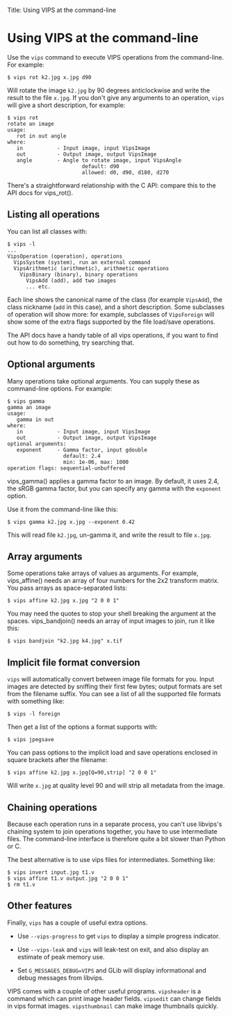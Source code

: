 Title: Using VIPS at the command-line

# Using VIPS at the command-line

Use the `vips` command to execute VIPS operations from the command-line. For
example:

```
$ vips rot k2.jpg x.jpg d90
```

Will rotate the image `k2.jpg` by 90 degrees anticlockwise and write the
result to the file `x.jpg`.  If you don't give any arguments to an operation,
`vips` will give a short description, for example:

```
$ vips rot 
rotate an image
usage:
   rot in out angle
where:
   in           - Input image, input VipsImage
   out          - Output image, output VipsImage
   angle        - Angle to rotate image, input VipsAngle
                        default: d90
                        allowed: d0, d90, d180, d270
```

There's a straightforward relationship with the C API: compare this to the
API docs for vips_rot().

## Listing all operations

You can list all classes with:

```
$ vips -l
... 
VipsOperation (operation), operations
  VipsSystem (system), run an external command
  VipsArithmetic (arithmetic), arithmetic operations
    VipsBinary (binary), binary operations
      VipsAdd (add), add two images
      ... etc.
```

Each line shows the canonical name of the class (for example `VipsAdd`), the
class nickname (`add` in this case), and a short description.  Some subclasses
of operation will show more: for example, subclasses of `VipsForeign`
will show some of the extra flags supported by the file load/save operations.

The API docs have a <link linkend="function-list">handy table of all vips 
operations</link>, if you want to find out how to do something, try 
searching that. 

## Optional arguments

Many operations take optional arguments. You can supply these as command-line
options. For example:

```
$ vips gamma
gamma an image
usage:
   gamma in out
where:
   in           - Input image, input VipsImage
   out          - Output image, output VipsImage
optional arguments:
   exponent     - Gamma factor, input gdouble
                  default: 2.4
                  min: 1e-06, max: 1000
operation flags: sequential-unbuffered 
```

vips_gamma() applies a gamma factor to an image. By 
default, it uses 2.4, the sRGB gamma factor, but you can specify any 
gamma with the `exponent` option. 

Use it from the command-line like this:

```
$ vips gamma k2.jpg x.jpg --exponent 0.42
```

This will read file `k2.jpg`, un-gamma it, and 
write the result to file `x.jpg`.

## Array arguments

Some operations take arrays of values as arguments. For example, 
vips_affine() needs an array of four numbers for the 
2x2 transform matrix. You pass arrays as space-separated lists:

```
$ vips affine k2.jpg x.jpg "2 0 0 1"
```

You may need the quotes to stop your shell breaking the argument at 
the spaces. vips_bandjoin() needs an array of input images to 
join, run it like this:

```
$ vips bandjoin "k2.jpg k4.jpg" x.tif
```

## Implicit file format conversion

`vips` will automatically convert between image file 
formats for you. Input images are detected by sniffing their first few 
bytes; output formats are set from the filename suffix. You can see a 
list of all the supported file formats with something like:

```
$ vips -l foreign
```

Then get a list of the options a format supports with:

```
$ vips jpegsave
```

You can pass options to the implicit load and save operations enclosed 
in square brackets after the filename:

```
$ vips affine k2.jpg x.jpg[Q=90,strip] "2 0 0 1"
```

Will write `x.jpg` at quality level 90 and will 
strip all metadata from the image.

## Chaining operations

Because each operation runs in a separate process, you can't use 
libvips's chaining system to join operations together, you have to use 
intermediate files. The command-line interface is therefore quite a bit 
slower than Python or C. 

The best alternative is to use vips files for intermediates. 
Something like:

```
$ vips invert input.jpg t1.v
$ vips affine t1.v output.jpg "2 0 0 1"
$ rm t1.v
```

## Other features

Finally, `vips` has a couple of useful extra options. 

- Use `--vips-progress` to get `vips` to display a simple progress indicator.

- Use `--vips-leak` and `vips` will leak-test
  on exit, and also display an estimate of peak memory use.

- Set `G_MESSAGES_DEBUG=VIPS` and GLib will display informational
  and debug messages from libvips.

VIPS comes with a couple of other useful programs.  `vipsheader` is a
command which can print image header fields. `vipsedit` can change fields
in vips format images. `vipsthumbnail` can make image thumbnails quickly.

